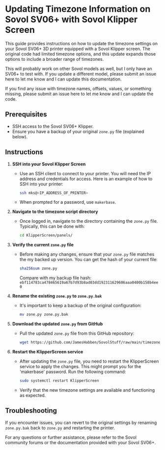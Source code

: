 # Updating Timezone Information on Sovol SV06+ with Sovol Klipper Screen

This guide provides instructions on how to update the timezone settings on your Sovol SV06+ 3D printer equipped with a Sovol Klipper screen. The original code had limited timezone options, and this update expands those options to include a broader range of timezones.

This will probably work on other Sovol models as well, but I only have an SV06+ to test with. If you update a different model, please submit an issue here to let me know and I can update this documentation.

If you find any issue with timezone names, offsets, values, or something missing, please submit an issue here to let me know and I can update the code.

## Prerequisites
- SSH access to the Sovol SV06+ Klipper.
- Ensure you have a backup of your original `zone.py` file (explained below).

## Instructions

1. **SSH into your Sovol Klipper Screen**
   - Use an SSH client to connect to your printer. You will need the IP address and credentials for access. Here is an example of how to SSH into your printer:
     ```bash
     ssh mks@<IP_ADDRESS_OF_PRINTER>
     ```
   - When prompted for a password, use `makerbase`.

2. **Navigate to the timezone script directory**
   - Once logged in, navigate to the directory containing the `zone.py` file. Typically, this can be done with:
     ```bash
     cd KlipperScreen/panels/
     ```

3. **Verify the current `zone.py` file**
   - Before making any changes, ensure that your `zone.py` file matches the my backed up version. You can get the hash of your current file:
     ```bash
     sha256sum zone.py
     ```
     Compare with my backup file hash: `ebf114783ca478465619a67b7d93b8ad03dd192311629606aaa0400b158b4ee0`

4. **Rename the existing `zone.py` to `zone.py.bak`**
   - It's important to keep a backup of the original configuration:
     ```bash
     mv zone.py zone.py.bak
     ```

5. **Download the updated `zone.py` from GitHub**
   - Pull the updated `zone.py` file from this GitHub repository:
     ```bash
     wget https://github.com/JamesHabben/SovolStuff/raw/main/timezone/zone.py
     ```

6. **Restart the KlipperScreen service**
   - After updating the `zone.py` file, you need to restart the KlipperScreen service to apply the changes. This might prompt you for the 'makerbase' password. Run the following command:
     ```bash
     sudo systemctl restart KlipperScreen
     ```
   - Verify that the new timezone settings are available and functioning as expected.

## Troubleshooting
If you encounter issues, you can revert to the original settings by renaming `zone.py.bak` back to `zone.py` and restarting the printer.

For any questions or further assistance, please refer to the Sovol community forums or the documentation provided with your Sovol SV06+.
